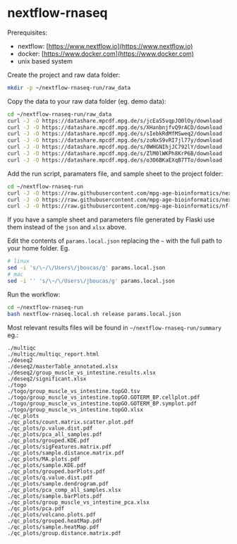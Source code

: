 # nextflow-rnaseq

Prerequisites:

- nextflow: [https://www.nextflow.io](https://www.nextflow.io)
- docker: [https://www.docker.com](https://www.docker.com)
- unix based system

Create the project and raw data folder:
```bash
mkdir -p ~/nextflow-rnaseq-run/raw_data
```

Copy the data to your raw data folder (eg. demo data):
```bash
cd ~/nextflow-rnaseq-run/raw_data
curl -J -O https://datashare.mpcdf.mpg.de/s/jcEaS5vqpJO0lOy/download
curl -J -O https://datashare.mpcdf.mpg.de/s/XHanbnjfvQ9rACD/download
curl -J -O https://datashare.mpcdf.mpg.de/s/sIebkRdMfMSweq2/download
curl -J -O https://datashare.mpcdf.mpg.de/s/zoNxS9vRI7jl77y/download
curl -J -O https://datashare.mpcdf.mpg.de/s/0WHGNIhjJC792lY/download
curl -J -O https://datashare.mpcdf.mpg.de/s/ZlM0lWKPh8KrP6B/download
curl -J -O https://datashare.mpcdf.mpg.de/s/o3O6BKaEXqB7TTo/download
```

Add the run script, paramaters file, and sample sheet to the project folder:
```bash
cd ~/nextflow-rnaseq-run
curl -J -O https://raw.githubusercontent.com/mpg-age-bioinformatics/nextflow-rnaseq/main/nextflow-rnaseq.local.sh
curl -J -O https://raw.githubusercontent.com/mpg-age-bioinformatics/nextflow-rnaseq/main/params.local.json
curl -J -O https://raw.githubusercontent.com/mpg-age-bioinformatics/nf-deseq2/main/sample_sheet.xlsx
```

If you have a sample sheet and parameters file generated by Flaski use them instead of the `json` and `xlsx` above.

Edit the contents of `params.local.json` replacing the `~` with the full path to your home folder. Eg.
```bash
# linux
sed -i 's/\~/\/Users\/jboucas/g' params.local.json
# mac 
sed -i '' 's/\~/\/Users\/jboucas/g' params.local.json
```

Run the workflow:
```bash
cd ~/nextflow-rnaseq-run
bash nextflow-rnaseq.local.sh release params.local.json
```

Most relevant results files will be found in `~/nextflow-rnaseq-run/summary` eg.:
```
./multiqc
./multiqc/multiqc_report.html
./deseq2
./deseq2/masterTable_annotated.xlsx
./deseq2/group_muscle_vs_intestine.results.xlsx
./deseq2/significant.xlsx
./togo
./togo/group_muscle_vs_intestine.topGO.tsv
./togo/group_muscle_vs_intestine.topGO.GOTERM_BP.cellplot.pdf
./togo/group_muscle_vs_intestine.topGO.GOTERM_BP.symplot.pdf
./togo/group_muscle_vs_intestine.topGO.xlsx
./qc_plots
./qc_plots/count.matrix.scatter.plot.pdf
./qc_plots/p.value.dist.pdf
./qc_plots/pca_all_samples.pdf
./qc_plots/grouped.KDE.pdf
./qc_plots/sigFeatures.matrix.pdf
./qc_plots/sample.distance.matrix.pdf
./qc_plots/MA.plots.pdf
./qc_plots/sample.KDE.pdf
./qc_plots/grouped.barPlots.pdf
./qc_plots/q.value.dist.pdf
./qc_plots/sample.dendrogram.pdf
./qc_plots/pca_comp_all_samples.xlsx
./qc_plots/sample.barPlots.pdf
./qc_plots/group_muscle_vs_intestine_pca.xlsx
./qc_plots/pca.pdf
./qc_plots/volcano.plots.pdf
./qc_plots/grouped.heatMap.pdf
./qc_plots/sample.heatMap.pdf
./qc_plots/group.distance.matrix.pdf
```